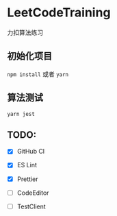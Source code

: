# LeetCodeTraining

力扣算法练习

## 初始化项目

`npm install` 或者 `yarn`

## 算法测试

`yarn jest`

## TODO:

-   [x] GitHub CI
-   [x] ES Lint
-   [x] Prettier

-   [ ] CodeEditor
-   [ ] TestClient
